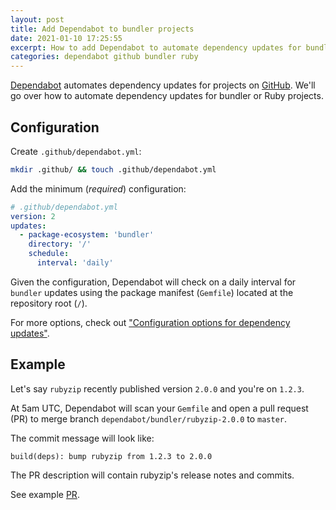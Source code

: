 ```yaml
---
layout: post
title: Add Dependabot to bundler projects
date: 2021-01-10 17:25:55
excerpt: How to add Dependabot to automate dependency updates for bundler or Ruby projects on GitHub.
categories: dependabot github bundler ruby
---
```


[Dependabot](https://dependabot.com/) automates dependency updates for projects on [GitHub](https://github.com/). We'll go over how to automate dependency updates for bundler or Ruby projects.

## Configuration

Create `.github/dependabot.yml`:

```sh
mkdir .github/ && touch .github/dependabot.yml
```

Add the minimum (_required_) configuration:

```yml
# .github/dependabot.yml
version: 2
updates:
  - package-ecosystem: 'bundler'
    directory: '/'
    schedule:
      interval: 'daily'
```

Given the configuration, Dependabot will check on a daily interval for `bundler` updates using the package manifest (`Gemfile`) located at the repository root (`/`).

For more options, check out ["Configuration options for dependency updates"](https://docs.github.com/en/free-pro-team@latest/github/administering-a-repository/configuration-options-for-dependency-updates).

## Example

Let's say `rubyzip` recently published version `2.0.0` and you're on `1.2.3`.

At 5am UTC, Dependabot will scan your `Gemfile` and open a pull request (PR) to merge branch `dependabot/bundler/rubyzip-2.0.0` to `master`.

The commit message will look like:

```
build(deps): bump rubyzip from 1.2.3 to 2.0.0
```

The PR description will contain rubyzip's release notes and commits.

See example [PR](https://github.com/remarkablemark/remarkablemark.github.io/pull/2).
